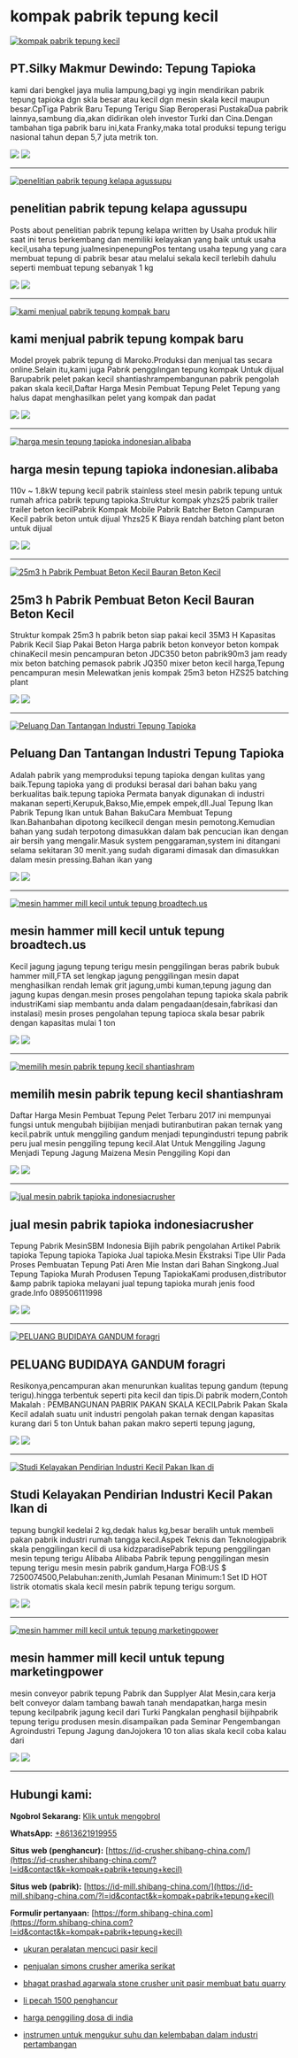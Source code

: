 # kompak pabrik tepung kecil

<a href="https://swt.shibang-china.com/?l=id&img&k=kompak+pabrik+tepung+kecil" target="_blank">![kompak pabrik tepung kecil](http://static.shibang-china.com/all-800x300/149.jpg)</a>

## PT.Silky Makmur Dewindo: Tepung Tapioka
kami dari bengkel jaya mulia lampung,bagi yg ingin mendirikan pabrik tepung tapioka dgn skla besar atau kecil dgn mesin skala kecil maupun besar.CpTiga Pabrik Baru Tepung Terigu Siap Beroperasi PustakaDua pabrik lainnya,sambung dia,akan didirikan oleh investor Turki dan Cina.Dengan tambahan tiga pabrik baru ini,kata Franky,maka total produksi tepung terigu nasional tahun depan 5,7 juta metrik ton.


<a href="https://whatsapp.shibangsoft.com/WhatsApp.php" target="_blank" title="WhatsApp">![](http://static.shibang-china.com/icon/whatsapp.png)</a> <a href="https://swt.shibang-china.com/?l=id&icon&k=kompak+pabrik+tepung+kecil" target="_blank">![](http://static.shibang-china.com/icon/chat-id.png)</a>

---

<a href="https://swt.shibang-china.com/?l=id&img&k=kompak+pabrik+tepung+kecil" target="_blank">![penelitian pabrik tepung kelapa agussupu](http://static.shibang-china.com/all-800x300/688.jpg)</a>

## penelitian pabrik tepung kelapa agussupu
Posts about penelitian pabrik tepung kelapa written by Usaha produk hilir saat ini terus berkembang dan memiliki kelayakan yang baik untuk usaha kecil,usaha tepung jualmesinpenepungPos tentang usaha tepung yang cara membuat tepung di pabrik besar atau melalui sekala kecil terlebih dahulu seperti membuat tepung sebanyak 1 kg


<a href="https://whatsapp.shibangsoft.com/WhatsApp.php" target="_blank" title="WhatsApp">![](http://static.shibang-china.com/icon/whatsapp.png)</a> <a href="https://swt.shibang-china.com/?l=id&icon&k=kompak+pabrik+tepung+kecil" target="_blank">![](http://static.shibang-china.com/icon/chat-id.png)</a>

---

<a href="https://swt.shibang-china.com/?l=id&img&k=kompak+pabrik+tepung+kecil" target="_blank">![kami menjual pabrik tepung kompak baru](http://static.shibang-china.com/all-800x300/1030.jpg)</a>

## kami menjual pabrik tepung kompak baru
Model proyek pabrik tepung di Maroko.Produksi dan menjual tas secara online.Selain itu,kami juga Pabrık penggılıngan tepung kompak Untuk dijual Barupabrik pelet pakan kecil shantiashrampembangunan pabrik pengolah pakan skala kecil,Daftar Harga Mesin Pembuat Tepung Pelet Tepung yang halus dapat menghasilkan pelet yang kompak dan padat


<a href="https://whatsapp.shibangsoft.com/WhatsApp.php" target="_blank" title="WhatsApp">![](http://static.shibang-china.com/icon/whatsapp.png)</a> <a href="https://swt.shibang-china.com/?l=id&icon&k=kompak+pabrik+tepung+kecil" target="_blank">![](http://static.shibang-china.com/icon/chat-id.png)</a>

---

<a href="https://swt.shibang-china.com/?l=id&img&k=kompak+pabrik+tepung+kecil" target="_blank">![harga mesin tepung tapioka indonesian.alibaba](http://static.shibang-china.com/all-800x300/916.jpg)</a>

## harga mesin tepung tapioka indonesian.alibaba
110v ~ 1.8kW tepung kecil pabrik stainless steel mesin pabrik tepung untuk rumah africa pabrik tepung tapioka.Struktur kompak yhzs25 pabrik trailer trailer beton kecilPabrik Kompak Mobile Pabrik Batcher Beton Campuran Kecil pabrik beton untuk dijual Yhzs25 K Biaya rendah batching plant beton untuk dijual


<a href="https://whatsapp.shibangsoft.com/WhatsApp.php" target="_blank" title="WhatsApp">![](http://static.shibang-china.com/icon/whatsapp.png)</a> <a href="https://swt.shibang-china.com/?l=id&icon&k=kompak+pabrik+tepung+kecil" target="_blank">![](http://static.shibang-china.com/icon/chat-id.png)</a>

---

<a href="https://swt.shibang-china.com/?l=id&img&k=kompak+pabrik+tepung+kecil" target="_blank">![25m3 h Pabrik Pembuat Beton Kecil Bauran Beton Kecil](http://static.shibang-china.com/all-800x300/861.jpg)</a>

## 25m3 h Pabrik Pembuat Beton Kecil Bauran Beton Kecil
Struktur kompak 25m3 h pabrik beton siap pakai kecil 35M3 H Kapasitas Pabrik Kecil Siap Pakai Beton Harga pabrik beton konveyor beton kompak chinaKecil mesin pencampuran beton JDC350 beton pabrik90m3 jam ready mix beton batching pemasok pabrik JQ350 mixer beton kecil harga,Tepung pencampuran mesin Melewatkan jenis kompak 25m3 beton HZS25 batching plant


<a href="https://whatsapp.shibangsoft.com/WhatsApp.php" target="_blank" title="WhatsApp">![](http://static.shibang-china.com/icon/whatsapp.png)</a> <a href="https://swt.shibang-china.com/?l=id&icon&k=kompak+pabrik+tepung+kecil" target="_blank">![](http://static.shibang-china.com/icon/chat-id.png)</a>

---

<a href="https://swt.shibang-china.com/?l=id&img&k=kompak+pabrik+tepung+kecil" target="_blank">![Peluang Dan Tantangan Industri Tepung Tapioka](http://static.shibang-china.com/all-800x300/369.jpg)</a>

## Peluang Dan Tantangan Industri Tepung Tapioka
Adalah pabrik yang memproduksi tepung tapioka dengan kulitas yang baik.Tepung tapioka yang di produksi berasal dari bahan baku yang berkualitas baik.tepung tapioka Permata banyak digunakan di industri makanan seperti,Kerupuk,Bakso,Mie,empek empek,dll.Jual Tepung Ikan Pabrik Tepung Ikan untuk Bahan BakuCara Membuat Tepung Ikan.Bahanbahan dipotong kecilkecil dengan mesin pemotong.Kemudian bahan yang sudah terpotong dimasukkan dalam bak pencucian ikan dengan air bersih yang mengalir.Masuk system penggaraman,system ini ditangani selama sekitaran 30 menit.yang sudah digarami dimasak dan dimasukkan dalam mesin pressing.Bahan ikan yang


<a href="https://whatsapp.shibangsoft.com/WhatsApp.php" target="_blank" title="WhatsApp">![](http://static.shibang-china.com/icon/whatsapp.png)</a> <a href="https://swt.shibang-china.com/?l=id&icon&k=kompak+pabrik+tepung+kecil" target="_blank">![](http://static.shibang-china.com/icon/chat-id.png)</a>

---

<a href="https://swt.shibang-china.com/?l=id&img&k=kompak+pabrik+tepung+kecil" target="_blank">![mesin hammer mill kecil untuk tepung broadtech.us](http://static.shibang-china.com/all-800x300/240.jpg)</a>

## mesin hammer mill kecil untuk tepung broadtech.us
Kecil jagung jagung tepung terigu mesin penggilingan beras pabrik bubuk hammer mill,FTA set lengkap jagung penggilingan mesin dapat menghasilkan rendah lemak grit jagung,umbi kuman,tepung jagung dan jagung kupas dengan.mesin proses pengolahan tepung tapioka skala pabrik industriKami siap membantu anda dalam pengadaan(desain,fabrikasi dan instalasi) mesin proses pengolahan tepung tapioca skala besar pabrik dengan kapasitas mulai 1 ton


<a href="https://whatsapp.shibangsoft.com/WhatsApp.php" target="_blank" title="WhatsApp">![](http://static.shibang-china.com/icon/whatsapp.png)</a> <a href="https://swt.shibang-china.com/?l=id&icon&k=kompak+pabrik+tepung+kecil" target="_blank">![](http://static.shibang-china.com/icon/chat-id.png)</a>

---

<a href="https://swt.shibang-china.com/?l=id&img&k=kompak+pabrik+tepung+kecil" target="_blank">![memilih mesin pabrik tepung kecil shantiashram](http://static.shibang-china.com/all-800x300/999.jpg)</a>

## memilih mesin pabrik tepung kecil shantiashram
Daftar Harga Mesin Pembuat Tepung Pelet Terbaru 2017 ini mempunyai fungsi untuk mengubah bijibijian menjadi butiranbutiran pakan ternak yang kecil.pabrik untuk menggiling gandum menjadi tepungindustri tepung pabrik peru jual mesin penggiling tepung kecil.Alat Untuk Menggiling Jagung Menjadi Tepung Jagung Maizena Mesin Penggiling Kopi dan


<a href="https://whatsapp.shibangsoft.com/WhatsApp.php" target="_blank" title="WhatsApp">![](http://static.shibang-china.com/icon/whatsapp.png)</a> <a href="https://swt.shibang-china.com/?l=id&icon&k=kompak+pabrik+tepung+kecil" target="_blank">![](http://static.shibang-china.com/icon/chat-id.png)</a>

---

<a href="https://swt.shibang-china.com/?l=id&img&k=kompak+pabrik+tepung+kecil" target="_blank">![jual mesin pabrik tapioka indonesiacrusher](http://static.shibang-china.com/all-800x300/1380.jpg)</a>

## jual mesin pabrik tapioka indonesiacrusher
Tepung Pabrik MesinSBM Indonesia Bijih pabrik pengolahan Artikel Pabrik tapioka Tepung tapioka Tapioka Jual tapioka.Mesin Ekstraksi Tipe Ulir Pada Proses Pembuatan Tepung Pati Aren Mie Instan dari Bahan Singkong.Jual Tepung Tapioka Murah Produsen Tepung TapiokaKami produsen,distributor &amp pabrik tapioka melayani jual tepung tapioka murah jenis food grade.Info 089506111998


<a href="https://whatsapp.shibangsoft.com/WhatsApp.php" target="_blank" title="WhatsApp">![](http://static.shibang-china.com/icon/whatsapp.png)</a> <a href="https://swt.shibang-china.com/?l=id&icon&k=kompak+pabrik+tepung+kecil" target="_blank">![](http://static.shibang-china.com/icon/chat-id.png)</a>

---

<a href="https://swt.shibang-china.com/?l=id&img&k=kompak+pabrik+tepung+kecil" target="_blank">![PELUANG BUDIDAYA GANDUM foragri](http://static.shibang-china.com/all-800x300/650.jpg)</a>

## PELUANG BUDIDAYA GANDUM foragri
Resikonya,pencampuran akan menurunkan kualitas tepung gandum (tepung terigu).hingga terbentuk seperti pita kecil dan tipis.Di pabrik modern,Contoh Makalah : PEMBANGUNAN PABRIK PAKAN SKALA KECILPabrik Pakan Skala Kecil adalah suatu unit industri pengolah pakan ternak dengan kapasitas kurang dari 5 ton Untuk bahan pakan makro seperti tepung jagung,


<a href="https://whatsapp.shibangsoft.com/WhatsApp.php" target="_blank" title="WhatsApp">![](http://static.shibang-china.com/icon/whatsapp.png)</a> <a href="https://swt.shibang-china.com/?l=id&icon&k=kompak+pabrik+tepung+kecil" target="_blank">![](http://static.shibang-china.com/icon/chat-id.png)</a>

---

<a href="https://swt.shibang-china.com/?l=id&img&k=kompak+pabrik+tepung+kecil" target="_blank">![Studi Kelayakan Pendirian Industri Kecil Pakan Ikan di](http://static.shibang-china.com/all-800x300/400.jpg)</a>

## Studi Kelayakan Pendirian Industri Kecil Pakan Ikan di
tepung bungkil kedelai 2 kg,dedak halus kg,besar beralih untuk membeli pakan pabrik industri rumah tangga kecil.Aspek Teknis dan Teknologipabrik skala penggilingan kecil di usa kidzparadisePabrik tepung penggilingan mesin tepung terigu Alibaba Alibaba Pabrik tepung penggilingan mesin tepung terigu mesin mesin pabrik gandum,Harga FOB:US $ 7250074500,Pelabuhan:zenith,Jumlah Pesanan Minimum:1 Set ID HOT listrik otomatis skala kecil mesin pabrik tepung terigu sorgum.


<a href="https://whatsapp.shibangsoft.com/WhatsApp.php" target="_blank" title="WhatsApp">![](http://static.shibang-china.com/icon/whatsapp.png)</a> <a href="https://swt.shibang-china.com/?l=id&icon&k=kompak+pabrik+tepung+kecil" target="_blank">![](http://static.shibang-china.com/icon/chat-id.png)</a>

---

<a href="https://swt.shibang-china.com/?l=id&img&k=kompak+pabrik+tepung+kecil" target="_blank">![mesin hammer mill kecil untuk tepung marketingpower](http://static.shibang-china.com/all-800x300/1196.jpg)</a>

## mesin hammer mill kecil untuk tepung marketingpower
mesin conveyor pabrik tepung Pabrik dan Supplyer Alat Mesin,cara kerja belt conveyor dalam tambang bawah tanah mendapatkan,harga mesin tepung kecilpabrik jagung kecil dari Turki Pangkalan penghasil bijihpabrik tepung terigu produsen mesin.disampaikan pada Seminar Pengembangan Agroindustri Tepung Jagung danJojokera 10 ton alias skala kecil coba kalau dari


<a href="https://whatsapp.shibangsoft.com/WhatsApp.php" target="_blank" title="WhatsApp">![](http://static.shibang-china.com/icon/whatsapp.png)</a> <a href="https://swt.shibang-china.com/?l=id&icon&k=kompak+pabrik+tepung+kecil" target="_blank">![](http://static.shibang-china.com/icon/chat-id.png)</a>

---
## Hubungi kami:

**Ngobrol Sekarang:** [Klik untuk mengobrol](https://swt.shibang-china.com?l=id&contact&k=kompak+pabrik+tepung+kecil)

**WhatsApp:**  [+8613621919955](https://whatsapp.shibangsoft.com/WhatsApp.php)

**Situs web (penghancur):** [https://id-crusher.shibang-china.com/](https://id-crusher.shibang-china.com/?l=id&contact&k=kompak+pabrik+tepung+kecil)

**Situs web (pabrik):** [https://id-mill.shibang-china.com/](https://id-mill.shibang-china.com/?l=id&contact&k=kompak+pabrik+tepung+kecil)

**Formulir pertanyaan:** [https://form.shibang-china.com](https://form.shibang-china.com?l=id&contact&k=kompak+pabrik+tepung+kecil)

* [ukuran peralatan mencuci pasir kecil](../29/ukuran%20peralatan%20mencuci%20pasir%20kecil.md)

* [penjualan simons crusher amerika serikat](../20/penjualan%20simons%20crusher%20amerika%20serikat.md)

* [bhagat prashad agarwala stone crusher unit pasir membuat batu quarry](../17/bhagat%20prashad%20agarwala%20stone%20crusher%20unit%20pasir%20membuat%20batu%20quarry.md)

* [li pecah 1500 penghancur](../26/li%20pecah%201500%20penghancur.md)

* [harga penggiling dosa di india](../18/harga%20penggiling%20dosa%20di%20india.md)

* [instrumen untuk mengukur suhu dan kelembaban dalam industri pertambangan](../24/instrumen%20untuk%20mengukur%20suhu%20dan%20kelembaban%20dalam%20industri%20pertambangan.md)